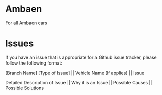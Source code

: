 Ambaen
======

For all Ambaen cars

Issues
======

If you have an issue that is appropriate for a Github issue tracker, please follow the following format:

[Branch Name] [Type of Issue] || Vehicle Name (If applies) || Issue

Detailed Description of Issue || Why it is an Issue || Possible Causes || Possible Solutions
